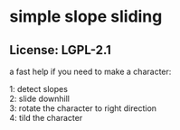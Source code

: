 # simple slope sliding
## License: LGPL-2.1

a fast help if you need to make a character:

1: detect slopes  
2: slide downhill  
3: rotate the character to right direction  
4: tild the character  
